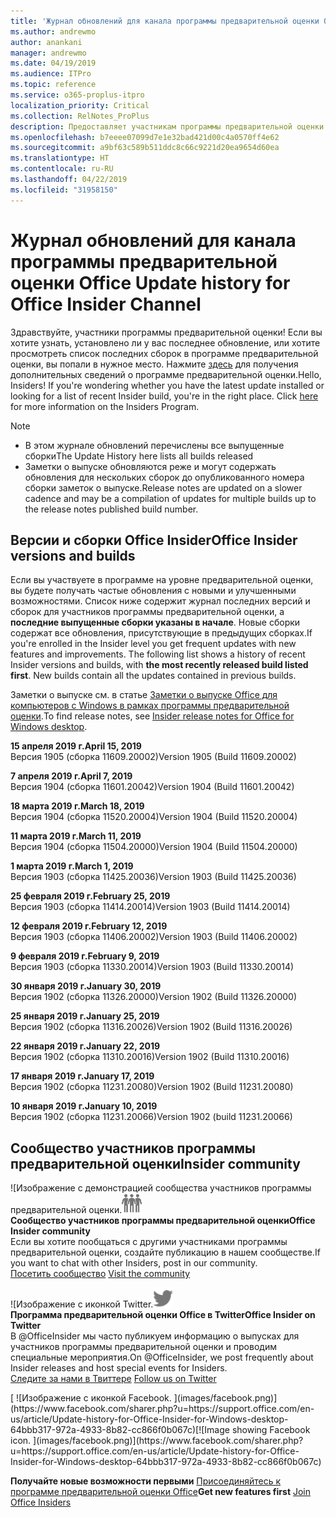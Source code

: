 ```yaml
---
title: 'Журнал обновлений для канала программы предварительной оценки Office '
ms.author: andrewmo
author: anankani
manager: andrewmo
ms.date: 04/19/2019
ms.audience: ITPro
ms.topic: reference
ms.service: o365-proplus-itpro
localization_priority: Critical
ms.collection: RelNotes_ProPlus
description: Предоставляет участникам программы предварительной оценки журнал обновлений для выпусков Monthly Channel для уровня «Предварительная оценка — ранний доступ» для настольных компьютеров с Windows.
ms.openlocfilehash: b7eeee07099d7e1e32bad421d00c4a0570ff4e62
ms.sourcegitcommit: a9bf63c589b511ddc8c66c9221d20ea9654d60ea
ms.translationtype: HT
ms.contentlocale: ru-RU
ms.lasthandoff: 04/22/2019
ms.locfileid: "31958150"
---
```

# <a name="update-history-for-office-insider-channel"></a><span data-ttu-id="3a9cf-103">Журнал обновлений для канала программы предварительной оценки Office </span><span class="sxs-lookup"><span data-stu-id="3a9cf-103">Update history for Office Insider Channel</span></span>

<span data-ttu-id="3a9cf-p101">Здравствуйте, участники программы предварительной оценки! Если вы хотите узнать, установлено ли у вас последнее обновление, или хотите просмотреть список последних сборок в программе предварительной оценки, вы попали в нужное место. Нажмите [здесь](https://insider.office.com/) для получения дополнительных сведений о программе предварительной оценки.</span><span class="sxs-lookup"><span data-stu-id="3a9cf-p101">Hello, Insiders! If you're wondering whether you have the latest update installed or looking for a list of recent Insider build, you're in the right place. Click [here](https://insider.office.com/) for more information on the Insiders Program.</span></span>

> [!NOTE]
> - <span data-ttu-id="3a9cf-107">В этом журнале обновлений перечислены все выпущенные сборки</span><span class="sxs-lookup"><span data-stu-id="3a9cf-107">The Update History here lists all builds released</span></span>
> - <span data-ttu-id="3a9cf-108">Заметки о выпуске обновляются реже и могут содержать обновления для нескольких сборок до опубликованного номера сборки заметок о выпуске.</span><span class="sxs-lookup"><span data-stu-id="3a9cf-108">Release notes are updated on a slower cadence and may be a compilation of updates for multiple builds up to the release notes published build number.</span></span>



## <a name="office-insider-versions-and-builds"></a><span data-ttu-id="3a9cf-109">Версии и сборки Office Insider</span><span class="sxs-lookup"><span data-stu-id="3a9cf-109">Office Insider versions and builds</span></span>

<span data-ttu-id="3a9cf-p102">Если вы участвуете в программе на уровне предварительной оценки, вы будете получать частые обновления с новыми и улучшенными возможностями. Список ниже содержит журнал последних версий и сборок для участников программы предварительной оценки, а **последние выпущенные сборки указаны в начале**. Новые сборки содержат все обновления, присутствующие в предыдущих сборках.</span><span class="sxs-lookup"><span data-stu-id="3a9cf-p102">If you're enrolled in the Insider level you get frequent updates with new features and improvements. The following list shows a history of recent Insider versions and builds, with **the most recently released build listed first**. New builds contain all the updates contained in previous builds.</span></span> 

<span data-ttu-id="3a9cf-113">Заметки о выпуске см. в статье [Заметки о выпуске Office для компьютеров с Windows в рамках программы предварительной оценки](https://docs.microsoft.com/ru-RU/OfficeUpdates/release-notes-office-insider).</span><span class="sxs-lookup"><span data-stu-id="3a9cf-113">To find release notes, see [Insider release notes for Office for Windows desktop](https://docs.microsoft.com/ru-RU/OfficeUpdates/release-notes-office-insider).</span></span>

[//]: # (НЕ УДАЛЯТЬ)

<span data-ttu-id="3a9cf-115">**15 апреля 2019 г.**</span><span class="sxs-lookup"><span data-stu-id="3a9cf-115">**April 15, 2019**</span></span><br/> <span data-ttu-id="3a9cf-116">Версия 1905 (сборка 11609.20002)</span><span class="sxs-lookup"><span data-stu-id="3a9cf-116">Version 1905 (Build 11609.20002)</span></span><br/>

<span data-ttu-id="3a9cf-117">**7 апреля 2019 г.**</span><span class="sxs-lookup"><span data-stu-id="3a9cf-117">**April 7, 2019**</span></span><br/> <span data-ttu-id="3a9cf-118">Версия 1904 (сборка 11601.20042)</span><span class="sxs-lookup"><span data-stu-id="3a9cf-118">Version 1904 (Build 11601.20042)</span></span><br/>

<span data-ttu-id="3a9cf-119">**18 марта 2019 г.**</span><span class="sxs-lookup"><span data-stu-id="3a9cf-119">**March 18, 2019**</span></span><br/> <span data-ttu-id="3a9cf-120">Версия 1904 (сборка 11520.20004)</span><span class="sxs-lookup"><span data-stu-id="3a9cf-120">Version 1904 (Build 11520.20004)</span></span><br/>

<span data-ttu-id="3a9cf-121">**11 марта 2019 г.**</span><span class="sxs-lookup"><span data-stu-id="3a9cf-121">**March 11, 2019**</span></span><br/> <span data-ttu-id="3a9cf-122">Версия 1904 (сборка 11504.20000)</span><span class="sxs-lookup"><span data-stu-id="3a9cf-122">Version 1904 (Build 11504.20000)</span></span><br/>

<span data-ttu-id="3a9cf-123">**1 марта 2019 г.**</span><span class="sxs-lookup"><span data-stu-id="3a9cf-123">**March 1, 2019**</span></span><br/> <span data-ttu-id="3a9cf-124">Версия 1903 (сборка 11425.20036)</span><span class="sxs-lookup"><span data-stu-id="3a9cf-124">Version 1903 (Build 11425.20036)</span></span><br/> 

<span data-ttu-id="3a9cf-125">**25 февраля 2019 г.**</span><span class="sxs-lookup"><span data-stu-id="3a9cf-125">**February 25, 2019**</span></span><br/> <span data-ttu-id="3a9cf-126">Версия 1903 (сборка 11414.20014)</span><span class="sxs-lookup"><span data-stu-id="3a9cf-126">Version 1903 (Build 11414.20014)</span></span><br/> 

<span data-ttu-id="3a9cf-127">**12 февраля 2019 г.**</span><span class="sxs-lookup"><span data-stu-id="3a9cf-127">**February 12, 2019**</span></span><br/> <span data-ttu-id="3a9cf-128">Версия 1903 (сборка 11406.20002)</span><span class="sxs-lookup"><span data-stu-id="3a9cf-128">Version 1903 (Build 11406.20002)</span></span><br/> 

<span data-ttu-id="3a9cf-129">**9 февраля 2019 г.**</span><span class="sxs-lookup"><span data-stu-id="3a9cf-129">**February 9, 2019**</span></span><br/> <span data-ttu-id="3a9cf-130">Версия 1903 (сборка 11330.20014)</span><span class="sxs-lookup"><span data-stu-id="3a9cf-130">Version 1903 (Build 11330.20014)</span></span><br/> 

<span data-ttu-id="3a9cf-131">**30 января 2019 г.**</span><span class="sxs-lookup"><span data-stu-id="3a9cf-131">**January 30, 2019**</span></span><br/> <span data-ttu-id="3a9cf-132">Версия 1902 (сборка 11326.20000)</span><span class="sxs-lookup"><span data-stu-id="3a9cf-132">Version 1902 (Build 11326.20000)</span></span><br/> 

<span data-ttu-id="3a9cf-133">**25 января 2019 г.**</span><span class="sxs-lookup"><span data-stu-id="3a9cf-133">**January 25, 2019**</span></span><br/> <span data-ttu-id="3a9cf-134">Версия 1902 (сборка 11316.20026)</span><span class="sxs-lookup"><span data-stu-id="3a9cf-134">Version 1902 (Build 11316.20026)</span></span><br/> 

<span data-ttu-id="3a9cf-135">**22 января 2019 г.**</span><span class="sxs-lookup"><span data-stu-id="3a9cf-135">**January 22, 2019**</span></span><br/> <span data-ttu-id="3a9cf-136">Версия 1902 (сборка 11310.20016)</span><span class="sxs-lookup"><span data-stu-id="3a9cf-136">Version 1902 (Build 11310.20016)</span></span><br/> 

<span data-ttu-id="3a9cf-137">**17 января 2019 г.**</span><span class="sxs-lookup"><span data-stu-id="3a9cf-137">**January 17, 2019**</span></span><br/> <span data-ttu-id="3a9cf-138">Версия 1902 (сборка 11231.20080)</span><span class="sxs-lookup"><span data-stu-id="3a9cf-138">Version 1902 (Build 11231.20080)</span></span><br/>

<span data-ttu-id="3a9cf-139">**10 января 2019 г.**</span><span class="sxs-lookup"><span data-stu-id="3a9cf-139">**January 10, 2019**</span></span><br/> <span data-ttu-id="3a9cf-140">Версия 1902 (сборка 11231.20066)</span><span class="sxs-lookup"><span data-stu-id="3a9cf-140">Version 1902 (build 11231.20066)</span></span><br/> 


## <a name="insider-community"></a><span data-ttu-id="3a9cf-141">Сообщество участников программы предварительной оценки</span><span class="sxs-lookup"><span data-stu-id="3a9cf-141">Insider community</span></span>

<span data-ttu-id="3a9cf-142">![Изображение с демонстрацией сообщества участников программы предварительной оценки.</span><span class="sxs-lookup"><span data-stu-id="3a9cf-142">![Image showing insider community.</span></span> ](images/insidercommunity.png) <br/>
<span data-ttu-id="3a9cf-143">**Сообщество участников программы предварительной оценки**</span><span class="sxs-lookup"><span data-stu-id="3a9cf-143">**Office Insider community**</span></span><br/> <span data-ttu-id="3a9cf-144">Если вы хотите пообщаться с другими участниками программы предварительной оценки, создайте публикацию в нашем сообществе.</span><span class="sxs-lookup"><span data-stu-id="3a9cf-144">If you want to chat with other Insiders, post in our community.</span></span><br/><span data-ttu-id="3a9cf-145"> 
[Посетить сообщество](https://go.microsoft.com/fwlink/?linkid=843493)</span><span class="sxs-lookup"><span data-stu-id="3a9cf-145"> 
[Visit the community](https://go.microsoft.com/fwlink/?linkid=843493)</span></span><br/> 

<span data-ttu-id="3a9cf-146">![Изображение с иконкой Twitter.</span><span class="sxs-lookup"><span data-stu-id="3a9cf-146">![Image showing twitter icon.</span></span> ](images/twitter.png)<br/>
<span data-ttu-id="3a9cf-147">**Программа предварительной оценки Office в Twitter**</span><span class="sxs-lookup"><span data-stu-id="3a9cf-147">**Office Insider on Twitter**</span></span><br/> <span data-ttu-id="3a9cf-148">В @OfficeInsider мы часто публикуем информацию о выпусках для участников программы предварительной оценки и проводим специальные мероприятия.</span><span class="sxs-lookup"><span data-stu-id="3a9cf-148">On @OfficeInsider, we post frequently about Insider releases and host special events for Insiders.</span></span><br/><span data-ttu-id="3a9cf-149"> 
[Следите за нами в Твиттере](https://go.microsoft.com/fwlink/?linkid=717717)</span><span class="sxs-lookup"><span data-stu-id="3a9cf-149"> 
[Follow us on Twitter](https://go.microsoft.com/fwlink/?linkid=717717)</span></span><br/> 

<span data-ttu-id="3a9cf-150">
  [
  ![Изображение с иконкой Facebook. ](images/facebook.png)](https://www.facebook.com/sharer.php?u=https://support.office.com/en-us/article/Update-history-for-Office-Insider-for-Windows-desktop-64bbb317-972a-4933-8b82-cc866f0b067c)</span><span class="sxs-lookup"><span data-stu-id="3a9cf-150">[![Image showing Facebook icon. ](images/facebook.png)](https://www.facebook.com/sharer.php?u=https://support.office.com/en-us/article/Update-history-for-Office-Insider-for-Windows-desktop-64bbb317-972a-4933-8b82-cc866f0b067c)</span></span>


<span data-ttu-id="3a9cf-151">**Получайте новые возможности первыми**
[Присоединяйтесь к программе предварительной оценки Office](https://insider.office.com/)</span><span class="sxs-lookup"><span data-stu-id="3a9cf-151">**Get new features first**
[Join Office Insiders](https://insider.office.com/)</span></span>
